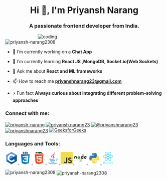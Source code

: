 
<h1 align="center">Hi 👋, I'm Priyansh Narang</h1>
<h3 align="center">A passionate frontend developer from India.</h3>
<img align="right" alt="coding" width="400" src="https://cdn.dribbble.com/users/1162077/screenshots/3848914/programmer.gif"/>

<p align="left"> <img src="https://komarev.com/ghpvc/?username=priyansh-narang2308&label=Profile%20views&color=0e75b6&style=flat" alt="priyansh-narang2308" /> </p>

- 🔭 I’m currently working on a **Chat App**

- 🌱 I’m currently learning **React JS ,MongoDB, Socket.io(Web Sockets)**

- 💬 Ask me about **React and ML frameworks**

- 📫 How to reach me **priyanshnarang23@gmail.com**

- ⚡ Fun fact **Always curious about integrating different problem-solving approaches**

<h3 align="left">Connect with me:</h3>
<p align="left">
<a href="https://linkedin.com/in/priyansh-narang" target="blank"><img align="center" src="https://raw.githubusercontent.com/rahuldkjain/github-profile-readme-generator/master/src/images/icons/Social/linked-in-alt.svg" alt="priyansh-narang" height="30" width="40" /></a>
<a href="https://instagram.com/priyansh.narang23" target="blank"><img align="center" src="https://raw.githubusercontent.com/rahuldkjain/github-profile-readme-generator/master/src/images/icons/Social/instagram.svg" alt="priyansh.narang23" height="30" width="40" /></a>
<a href="https://www.hackerrank.com/priyanshnarang23" target="blank"><img align="center" src="https://raw.githubusercontent.com/rahuldkjain/github-profile-readme-generator/master/src/images/icons/Social/hackerrank.svg" alt="@priyanshnarang23" height="30" width="40" /></a>
<a href="https://www.leetcode.com/priyanshnarang23" target="blank"><img align="center" src="https://raw.githubusercontent.com/rahuldkjain/github-profile-readme-generator/master/src/images/icons/Social/leet-code.svg" alt="priyanshnarang23" height="30" width="40" /></a>
<a href="https://www.geeksforgeeks.org/user/priyanshnc15g/" target="blank"><img src="https://upload.wikimedia.org/wikipedia/commons/4/43/GeeksforGeeks.svg" alt="GeeksforGeeks" width="50" height="50">
</a>
</p>

<h3 align="left">Languages and Tools:</h3>
<p align="left"> <a href="https://www.cprogramming.com/" target="_blank" rel="noreferrer"> <img src="https://raw.githubusercontent.com/devicons/devicon/master/icons/c/c-original.svg" alt="c" width="40" height="40"/> </a> <a href="https://www.w3schools.com/css/" target="_blank" rel="noreferrer"> <img src="https://raw.githubusercontent.com/devicons/devicon/master/icons/css3/css3-original-wordmark.svg" alt="css3" width="40" height="40"/> </a> <a href="https://www.w3.org/html/" target="_blank" rel="noreferrer"> <img src="https://raw.githubusercontent.com/devicons/devicon/master/icons/html5/html5-original-wordmark.svg" alt="html5" width="40" height="40"/> </a> <a href="https://www.java.com" target="_blank" rel="noreferrer"> <img src="https://raw.githubusercontent.com/devicons/devicon/master/icons/java/java-original.svg" alt="java" width="40" height="40"/> </a> <a href="https://developer.mozilla.org/en-US/docs/Web/JavaScript" target="_blank" rel="noreferrer"> <img src="https://raw.githubusercontent.com/devicons/devicon/master/icons/javascript/javascript-original.svg" alt="javascript" width="40" height="40"/> </a> <a href="https://nodejs.org" target="_blank" rel="noreferrer"> <img src="https://raw.githubusercontent.com/devicons/devicon/master/icons/nodejs/nodejs-original-wordmark.svg" alt="nodejs" width="40" height="40"/> </a> <a href="https://www.python.org" target="_blank" rel="noreferrer"> <img src="https://raw.githubusercontent.com/devicons/devicon/master/icons/python/python-original.svg" alt="python" width="40" height="40"/> </a> <a href="https://reactjs.org/" target="_blank" rel="noreferrer"> <img src="https://raw.githubusercontent.com/devicons/devicon/master/icons/react/react-original-wordmark.svg" alt="react" width="40" height="40"/> </a> </p>

<p><img align="left" src="https://github-readme-stats.vercel.app/api/top-langs?username=priyansh-narang2308&show_icons=true&locale=en&layout=compact" alt="priyansh-narang2308" /></p>

<p>&nbsp;<img align="center" src="https://github-readme-stats.vercel.app/api?username=priyansh-narang2308&show_icons=true&locale=en" alt="priyansh-narang2308" /></p>
